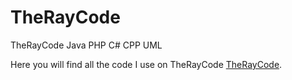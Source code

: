 # TheRayCode
TheRayCode Java PHP C# CPP UML

Here you will find all the code I use on TheRayCode [TheRayCode](https://rayandrade.com/).
